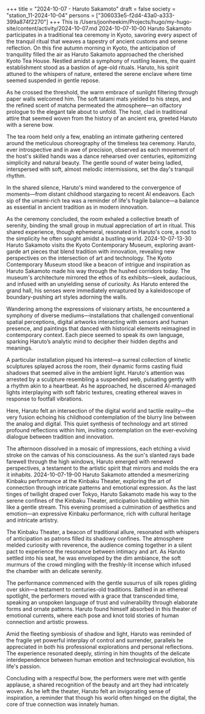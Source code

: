 +++
title = "2024-10-07 - Haruto Sakamoto"
draft = false
society = "station_11-2024-10-04"
persons = ["306033e5-f2d4-43a0-a333-399a874f2270"]
+++
This is /Users/joonheekim/Projects/hugo/my-hugo-site/content/activity/2024-10-07.md
2024-10-07-10-00
Haruto Sakamoto participates in a traditional tea ceremony in Kyoto, savoring every aspect of the tranquil ritual that weaves a tapestry of ancient customs and serene reflection.
On this fine autumn morning in Kyoto, the anticipation of tranquility filled the air as Haruto Sakamoto approached the cherished Kyoto Tea House. Nestled amidst a symphony of rustling leaves, the quaint establishment stood as a bastion of age-old rituals. Haruto, his spirit attuned to the whispers of nature, entered the serene enclave where time seemed suspended in gentle repose. 

As he crossed the threshold, the warm embrace of sunlight filtering through paper walls welcomed him. The soft tatami mats yielded to his steps, and the refined scent of matcha permeated the atmosphere—an olfactory prologue to the elegant tale about to unfold. The host, clad in traditional attire that seemed woven from the history of an ancient era, greeted Haruto with a serene bow.

The tea room held only a few, enabling an intimate gathering centered around the meticulous choreography of the timeless tea ceremony. Haruto, ever introspective and in awe of precision, observed as each movement of the host's skilled hands was a dance rehearsed over centuries, epitomizing simplicity and natural beauty. The gentle sound of water being ladled, interspersed with soft, almost melodic intermissions, set the day's tranquil rhythm.

In the shared silence, Haruto's mind wandered to the convergence of moments—from distant childhood stargazing to recent AI endeavors. Each sip of the umami-rich tea was a reminder of life's fragile balance—a balance as essential in ancient tradition as in modern innovation.

As the ceremony concluded, the room exhaled a collective breath of serenity, binding the small group in mutual appreciation of art in ritual. This shared experience, though ephemeral, resonated in Haruto's core, a nod to the simplicity he often sought amidst a bustling world.
2024-10-07-13-30
Haruto Sakamoto visits the Kyoto Contemporary Museum, exploring avant-garde art pieces that blend tradition with innovation, revealing new perspectives on the intersection of art and technology.
The Kyoto Contemporary Museum stood like a beacon of intrigue and inspiration as Haruto Sakamoto made his way through the hushed corridors today. The museum's architecture mirrored the ethos of its exhibits—sleek, audacious, and infused with an unyielding sense of curiosity. As Haruto entered the grand hall, his senses were immediately enraptured by a kaleidoscope of boundary-pushing art styles adorning the walls.

Wandering among the expressions of visionary artists, he encountered a symphony of diverse mediums—installations that challenged conventional spatial perceptions, digital artworks interacting with sensors and human presence, and paintings that danced with historical elements reimagined in contemporary context. Each piece seemed to speak its own language, sparking Haruto’s analytic mind to decipher their hidden depths and meanings.

A particular installation piqued his interest—a surreal collection of kinetic sculptures splayed across the room, their dynamic forms casting fluid shadows that seemed alive in the ambient light. Haruto's attention was arrested by a sculpture resembling a suspended web, pulsating gently with a rhythm akin to a heartbeat. As he approached, he discerned AI-managed lights interplaying with soft fabric textures, creating ethereal waves in response to footfall vibrations.

Here, Haruto felt an intersection of the digital world and tactile reality—the very fusion echoing his childhood contemplation of the blurry line between the analog and digital. This quiet synthesis of technology and art stirred profound reflections within him, inviting contemplation on the ever-evolving dialogue between tradition and innovation.

The afternoon dissolved in a mosaic of impressions, each etching a vivid stroke on the canvas of his consciousness. As the sun's slanted rays bade farewell through the high windows, Haruto emerged with renewed perspectives, a testament to the artistic spirit that mirrors and molds the era it inhabits.
2024-10-07-19-00
Haruto Sakamoto attended a mesmerizing Kinbaku performance at the Kinbaku Theater, exploring the art of connection through intricate patterns and emotional expression.
As the last tinges of twilight draped over Tokyo, Haruto Sakamoto made his way to the serene confines of the Kinbaku Theater, anticipation bubbling within him like a gentle stream. This evening promised a culmination of aesthetics and emotion—an expressive Kinbaku performance, rich with cultural heritage and intricate artistry.

The Kinbaku Theater, a beacon of traditional allure, resonated with whispers of anticipation as patrons filled its shadowy confines. The atmosphere melded curiosity with reverence, the audience coming together in a silent pact to experience the resonance between intimacy and art. As Haruto settled into his seat, he was enveloped by the dim ambiance, the soft murmurs of the crowd mingling with the freshly-lit incense which infused the chamber with an delicate serenity.

The performance commenced with the gentle susurrus of silk ropes gliding over skin—a testament to centuries-old traditions. Bathed in an ethereal spotlight, the performers moved with a grace that transcended time, speaking an unspoken language of trust and vulnerability through elaborate forms and ornate patterns. Haruto found himself absorbed in this theater of emotional currents, where each pose and knot told stories of human connection and artistic prowess.

Amid the fleeting symbiosis of shadow and light, Haruto was reminded of the fragile yet powerful interplay of control and surrender, parallels he appreciated in both his professional explorations and personal reflections. The experience resonated deeply, stirring in him thoughts of the delicate interdependence between human emotion and technological evolution, his life's passion.

Concluding with a respectful bow, the performers were met with gentle applause, a shared recognition of the beauty and art they had intricately woven. As he left the theater, Haruto felt an invigorating sense of inspiration, a reminder that though his world often hinged on the digital, the core of true connection was innately human.
